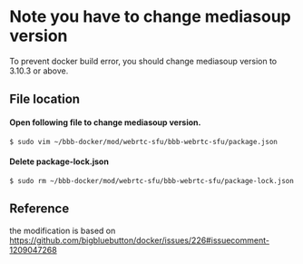 # Note you have to change mediasoup version

To prevent docker build error, you should change mediasoup version to 3.10.3 or above.

## File location
#### Open following file to change mediasoup version.

```
$ sudo vim ~/bbb-docker/mod/webrtc-sfu/bbb-webrtc-sfu/package.json
```

#### Delete package-lock.json

```
$ sudo rm ~/bbb-docker/mod/webrtc-sfu/bbb-webrtc-sfu/package-lock.json
```

## Reference
the modification is based on https://github.com/bigbluebutton/docker/issues/226#issuecomment-1209047268